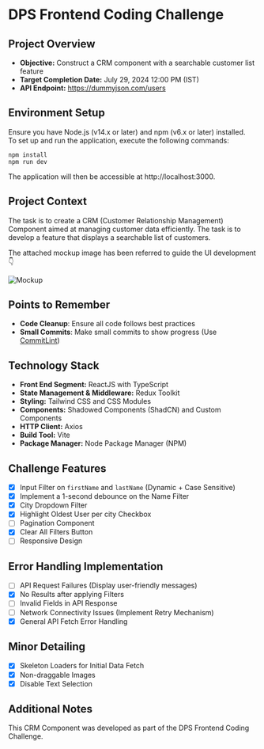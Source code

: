 # DPS Frontend Coding Challenge

## Project Overview

- **Objective:** Construct a CRM component with a searchable customer list feature
- **Target Completion Date:** July 29, 2024 12:00 PM (IST)
- **API Endpoint:** https://dummyjson.com/users

## Environment Setup

Ensure you have Node.js (v14.x or later) and npm (v6.x or later) installed.  
To set up and run the application, execute the following commands:

```
npm install
npm run dev
```

The application will then be accessible at http://localhost:3000.

## Project Context

The task is to create a CRM (Customer Relationship Management) Component aimed at managing customer data efficiently. The task is to develop a feature that displays a searchable list of customers.

The attached mockup image has been referred to guide the UI development 👇

![Mockup](images/mockup.png)

## Points to Remember

- **Code Cleanup**: Ensure all code follows best practices
- **Small Commits**: Make small commits to show progress (Use [CommitLint](https://commitlint.io/))

## Technology Stack

- **Front End Segment:** ReactJS with TypeScript
- **State Management & Middleware:** Redux Toolkit
- **Styling:** Tailwind CSS and CSS Modules
- **Components:** Shadowed Components (ShadCN) and Custom Components
- **HTTP Client:** Axios
- **Build Tool:** Vite
- **Package Manager:** Node Package Manager (NPM)

## Challenge Features

- [x] Input Filter on `firstName` and `lastName` (Dynamic + Case Sensitive)
- [x] Implement a 1-second debounce on the Name Filter
- [x] City Dropdown Filter
- [x] Highlight Oldest User per city Checkbox
- [ ] Pagination Component
- [x] Clear All Filters Button
- [ ] Responsive Design

## Error Handling Implementation

- [ ] API Request Failures (Display user-friendly messages)
- [x] No Results after applying Filters
- [ ] Invalid Fields in API Response
- [ ] Network Connectivity Issues (Implement Retry Mechanism)
- [x] General API Fetch Error Handling

## Minor Detailing

- [x] Skeleton Loaders for Initial Data Fetch
- [x] Non-draggable Images
- [x] Disable Text Selection

## Additional Notes

This CRM Component was developed as part of the DPS Frontend Coding Challenge.
